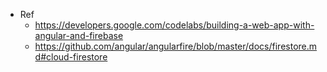+ Ref
  + https://developers.google.com/codelabs/building-a-web-app-with-angular-and-firebase
  + https://github.com/angular/angularfire/blob/master/docs/firestore.md#cloud-firestore